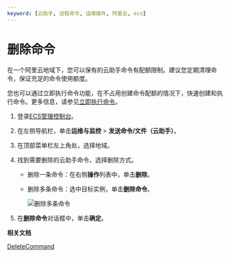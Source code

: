 ```yaml
---
keyword: [云助手, 远程命令, 运维插件, 阿里云, ecs]
---
```


# 删除命令

在一个阿里云地域下，您可以保有的云助手命令有配额限制。建议您定期清理命令，保证充足的命令使用额度。

您也可以通过立即执行命令功能，在不占用创建命令配额的情况下，快速创建和执行命令。更多信息，请参见[立即执行命令](/intl.zh-CN/运维与监控/云助手/使用云助手/立即执行命令.md)。

1.  登录[ECS管理控制台](https://ecs.console.aliyun.com)。

2.  在左侧导航栏，单击**运维与监控** \> **发送命令/文件（云助手）**。

3.  在顶部菜单栏左上角处，选择地域。

4.  找到需要删除的云助手命令，选择删除方式。

    -   删除一条命令：在右侧**操作**列表中，单击**删除**。
    -   删除多条命令：选中目标实例，单击**删除命令**。

        ![删除多条命令](https://static-aliyun-doc.oss-accelerate.aliyuncs.com/assets/img/zh-CN/8597919951/p8634.png)

5.  在**删除命令**对话框中，单击**确定**。


**相关文档**  


[DeleteCommand](/intl.zh-CN/API参考/云助手/DeleteCommand.md)

